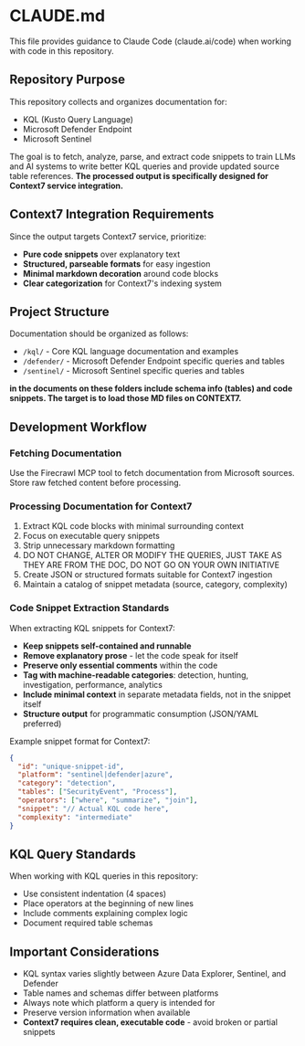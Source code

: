 # CLAUDE.md

This file provides guidance to Claude Code (claude.ai/code) when working with code in this repository.

## Repository Purpose

This repository collects and organizes documentation for:
- KQL (Kusto Query Language)
- Microsoft Defender Endpoint
- Microsoft Sentinel

The goal is to fetch, analyze, parse, and extract code snippets to train LLMs and AI systems to write better KQL queries and provide updated source table references. **The processed output is specifically designed for Context7 service integration.**

## Context7 Integration Requirements

Since the output targets Context7 service, prioritize:
- **Pure code snippets** over explanatory text
- **Structured, parseable formats** for easy ingestion
- **Minimal markdown decoration** around code blocks
- **Clear categorization** for Context7's indexing system

## Project Structure

Documentation should be organized as follows:
- `/kql/` - Core KQL language documentation and examples
- `/defender/` - Microsoft Defender Endpoint specific queries and tables
- `/sentinel/` - Microsoft Sentinel specific queries and tables

**in the documents on these folders include schema info (tables) and code snippets. The target is to load those MD files on CONTEXT7.**

## Development Workflow

### Fetching Documentation
Use the Firecrawl MCP tool to fetch documentation from Microsoft sources. Store raw fetched content before processing.

### Processing Documentation for Context7
1. Extract KQL code blocks with minimal surrounding context
2. Focus on executable query snippets
3. Strip unnecessary markdown formatting
4. DO NOT CHANGE, ALTER OR MODIFY THE QUERIES, JUST TAKE AS THEY ARE FROM THE DOC, DO NOT GO ON YOUR OWN INITIATIVE
4. Create JSON or structured formats suitable for Context7 ingestion
5. Maintain a catalog of snippet metadata (source, category, complexity)

### Code Snippet Extraction Standards
When extracting KQL snippets for Context7:
- **Keep snippets self-contained and runnable**
- **Remove explanatory prose** - let the code speak for itself
- **Preserve only essential comments** within the code
- **Tag with machine-readable categories**: detection, hunting, investigation, performance, analytics
- **Include minimal context** in separate metadata fields, not in the snippet itself
- **Structure output** for programmatic consumption (JSON/YAML preferred)

Example snippet format for Context7:
```json
{
  "id": "unique-snippet-id",
  "platform": "sentinel|defender|azure",
  "category": "detection",
  "tables": ["SecurityEvent", "Process"],
  "operators": ["where", "summarize", "join"],
  "snippet": "// Actual KQL code here",
  "complexity": "intermediate"
}
```

## KQL Query Standards

When working with KQL queries in this repository:
- Use consistent indentation (4 spaces)
- Place operators at the beginning of new lines
- Include comments explaining complex logic
- Document required table schemas

## Important Considerations

- KQL syntax varies slightly between Azure Data Explorer, Sentinel, and Defender
- Table names and schemas differ between platforms
- Always note which platform a query is intended for
- Preserve version information when available
- **Context7 requires clean, executable code** - avoid broken or partial snippets
